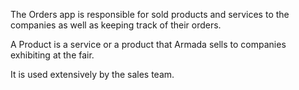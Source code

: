 The Orders app is responsible for sold products and services to the companies as well as keeping track of their orders.

A Product is a service or a product that Armada sells to companies exhibiting at the fair.

It is used extensively by the sales team.
